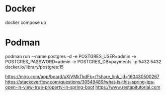 # Docker
docker compose up

# Podman
podman run --name postgres -d -e POSTGRES_USER=admin -e POSTGRES_PASSWORD=admin -e POSTGRES_DB=payments -p 5432:5432 docker.io/library/postgres:15

https://miro.com/app/board/uXjVMkTkdFk=/?share_link_id=160430500267
https://stackoverflow.com/questions/30549489/what-is-this-spring-jpa-open-in-view-true-property-in-spring-boot
https://www.restapitutorial.com
